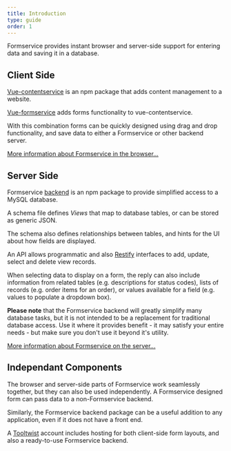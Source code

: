 ```yaml
---
title: Introduction
type: guide
order: 1
---
```


Formservice provides instant browser and server-side support for entering data
and saving it in a database.

## Client Side
[Vue-contentservice](https://www.npmjs.com/package/@tooltwist/vue-contentservice) is an npm package that adds content management to a website.

[Vue-formservice](https://www.npmjs.com/package/@tooltwist/vue-contentservice) adds forms functionality to vue-contentservice.

With this combination forms can be quickly designed using drag and drop functionality, and save data to either a Formservice or other backend server.

<a href="/v2/client">More information about Formservice in the browser...</a>


## Server Side

Formservice [backend](https://www.npmjs.com/package/@tooltwist/formservice) is an npm package to provide simplified access to a MySQL database.

A schema file defines _Views_ that map to database tables, or can be stored as generic JSON.

The schema also defines relationships between tables, and hints for the UI about how fields are displayed.

An API allows programmatic and also [Restify](http://restify.com/) interfaces to add, update, select and delete view records.

When selecting data to display on a form, the reply can also include information from related tables (e.g. descriptions for status codes), lists of records (e.g. order items for an order), or values available for a field (e.g. values to populate a dropdown box).

**Please note** that the Formservice backend will greatly simplify many database tasks, but it is not intended to be a replacement for traditional database access. Use it where it provides benefit - it may satisfy your entire needs - but make sure you don't use it beyond it's utility.

<a href="/v2/server">More information about Formservice on the server...</a>


## Independant Components

The browser and server-side parts of Formservice work seamlessly together, but they can also be used independently. A Formservice designed form can pass data to a non-Formservice backend.

Similarly, the Formservice backend package can be a useful addition to any application, even if it does not have a front end.

A [Tooltwist](http://tooltwist.com) account includes hosting for both client-side form layouts, and also a ready-to-use Formservice backend.
